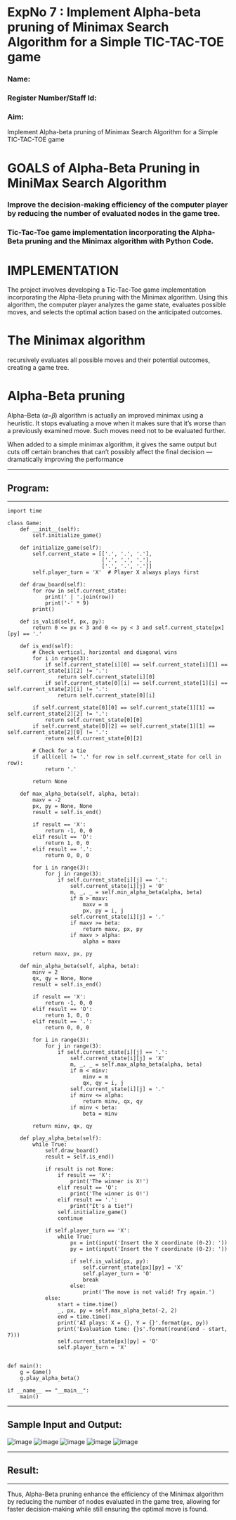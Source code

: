 <h1>ExpNo 7 : Implement Alpha-beta pruning of Minimax Search Algorithm for a Simple TIC-TAC-TOE game</h1> 
<h3>Name:       </h3>
<h3>Register Number/Staff Id:           </h3>
<H3>Aim:</H3>
<p>
Implement Alpha-beta pruning of Minimax Search Algorithm for a Simple TIC-TAC-TOE game
</p>
<h1>GOALS of Alpha-Beta Pruning in MiniMax Search Algorithm</h1>

<h3>Improve the decision-making efficiency of the computer player by reducing the number of evaluated nodes in the game tree.</h3>
<h3>Tic-Tac-Toe game implementation incorporating the Alpha-Beta pruning and the Minimax algorithm with Python Code.</h3>
<h1>IMPLEMENTATION</h1>

The project involves developing a Tic-Tac-Toe game implementation incorporating the Alpha-Beta pruning with the Minimax algorithm. Using this algorithm, the computer player analyzes the game state, evaluates possible moves, and selects the optimal action based on the anticipated outcomes.

<h1>The Minimax algorithm</h1>

recursively evaluates all possible moves and their potential outcomes, creating a game tree.

<h1>Alpha-Beta pruning</h1>

Alpha–Beta (𝛼−𝛽) algorithm is actually an improved minimax using a heuristic. It stops evaluating a move when it makes sure that it’s worse than a previously examined move. Such moves need not to be evaluated further.

When added to a simple minimax algorithm, it gives the same output but cuts off certain branches that can’t possibly affect the final decision — dramatically improving the performance


<hr>
<h2>Program:</h2>
<hr>

```
import time

class Game:
    def __init__(self):
        self.initialize_game()

    def initialize_game(self):
        self.current_state = [['.', '.', '.'],
                              ['.', '.', '.'],
                              ['.', '.', '.']]
        self.player_turn = 'X'  # Player X always plays first

    def draw_board(self):
        for row in self.current_state:
            print(' | '.join(row))
            print('-' * 9)
        print()

    def is_valid(self, px, py):
        return 0 <= px < 3 and 0 <= py < 3 and self.current_state[px][py] == '.'

    def is_end(self):
        # Check vertical, horizontal and diagonal wins
        for i in range(3):
            if self.current_state[i][0] == self.current_state[i][1] == self.current_state[i][2] != '.':
                return self.current_state[i][0]
            if self.current_state[0][i] == self.current_state[1][i] == self.current_state[2][i] != '.':
                return self.current_state[0][i]

        if self.current_state[0][0] == self.current_state[1][1] == self.current_state[2][2] != '.':
            return self.current_state[0][0]
        if self.current_state[0][2] == self.current_state[1][1] == self.current_state[2][0] != '.':
            return self.current_state[0][2]

        # Check for a tie
        if all(cell != '.' for row in self.current_state for cell in row):
            return '.'

        return None

    def max_alpha_beta(self, alpha, beta):
        maxv = -2
        px, py = None, None
        result = self.is_end()

        if result == 'X':
            return -1, 0, 0
        elif result == 'O':
            return 1, 0, 0
        elif result == '.':
            return 0, 0, 0

        for i in range(3):
            for j in range(3):
                if self.current_state[i][j] == '.':
                    self.current_state[i][j] = 'O'
                    m, _, _ = self.min_alpha_beta(alpha, beta)
                    if m > maxv:
                        maxv = m
                        px, py = i, j
                    self.current_state[i][j] = '.'
                    if maxv >= beta:
                        return maxv, px, py
                    if maxv > alpha:
                        alpha = maxv

        return maxv, px, py

    def min_alpha_beta(self, alpha, beta):
        minv = 2
        qx, qy = None, None
        result = self.is_end()

        if result == 'X':
            return -1, 0, 0
        elif result == 'O':
            return 1, 0, 0
        elif result == '.':
            return 0, 0, 0

        for i in range(3):
            for j in range(3):
                if self.current_state[i][j] == '.':
                    self.current_state[i][j] = 'X'
                    m, _, _ = self.max_alpha_beta(alpha, beta)
                    if m < minv:
                        minv = m
                        qx, qy = i, j
                    self.current_state[i][j] = '.'
                    if minv <= alpha:
                        return minv, qx, qy
                    if minv < beta:
                        beta = minv

        return minv, qx, qy

    def play_alpha_beta(self):
        while True:
            self.draw_board()
            result = self.is_end()

            if result is not None:
                if result == 'X':
                    print('The winner is X!')
                elif result == 'O':
                    print('The winner is O!')
                elif result == '.':
                    print("It's a tie!")
                self.initialize_game()
                continue

            if self.player_turn == 'X':
                while True:
                    px = int(input('Insert the X coordinate (0-2): '))
                    py = int(input('Insert the Y coordinate (0-2): '))
                    
                    if self.is_valid(px, py):
                        self.current_state[px][py] = 'X'
                        self.player_turn = 'O'
                        break
                    else:
                        print('The move is not valid! Try again.')
            else:
                start = time.time()
                _, px, py = self.max_alpha_beta(-2, 2)
                end = time.time()
                print('AI plays: X = {}, Y = {}'.format(px, py))
                print('Evaluation time: {}s'.format(round(end - start, 7)))
                self.current_state[px][py] = 'O'
                self.player_turn = 'X'


def main():
    g = Game()
    g.play_alpha_beta()

if __name__ == "__main__":
    main()
```


<hr>
<h2>Sample Input and Output:</h2>

![image](https://github.com/natsaravanan/19AI405FUNDAMENTALSOFARTIFICIALINTELLIGENCE/assets/87870499/8d5e329a-9aff-41a6-bcf0-46efa10e1b92)
![image](https://github.com/natsaravanan/19AI405FUNDAMENTALSOFARTIFICIALINTELLIGENCE/assets/87870499/438b242d-54ba-443e-b040-a936e6ae3b55)
![image](https://github.com/natsaravanan/19AI405FUNDAMENTALSOFARTIFICIALINTELLIGENCE/assets/87870499/99a33390-fa11-4ade-a19f-e93bcd7aaec9)
![image](https://github.com/natsaravanan/19AI405FUNDAMENTALSOFARTIFICIALINTELLIGENCE/assets/87870499/440797bd-53cb-49c1-b18d-89776864c3e7)
![image](https://github.com/natsaravanan/19AI405FUNDAMENTALSOFARTIFICIALINTELLIGENCE/assets/87870499/81575a16-26b2-46f1-a8ac-27c9ed0a0fe5)

<hr>
<h2>Result:</h2>
<hr>
Thus, Alpha-Beta pruning enhance the efficiency of the Minimax algorithm by reducing the number of nodes evaluated in the game tree, allowing for faster decision-making while still ensuring the optimal move is found.
